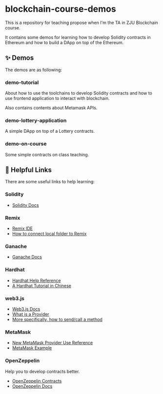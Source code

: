 # blockchain-course-demos

This is a repository for teaching propose when I'm the TA in ZJU Blockchain course.

It contains some demos for learning how to develop Solidity contracts in Ethereum and how to build a DApp on top of the Ethereum.

## ✨ Demos

The demos are as following:

### demo-tutorial 

About how to use the toolchains to develop Solidity contracts and how to use frontend application to interact with blockchain.

Also contains contents about Metamask APIs.

### demo-lottery-application

A simple DApp on top of a Lottery contracts.

### demo-on-course

Some simple contracts on class teaching.

## 🔧 Helpful Links

There are some useful links to help learning:

### Solidity
- [Solidity Docs](https://docs.soliditylang.org/en/v0.8.17/)

### Remix
- [Remix IDE](https://remix.ethereum.org/)
- [How to connect local folder to Remix](https://remix-ide.readthedocs.io/en/latest/remixd.html)

### Ganache
- [Ganache Docs](https://trufflesuite.com/ganache/)

### Hardhat
- [Hardhat Help Reference](https://hardhat.org/hardhat-runner/docs/getting-started#quick-start)
- [A Hardhat Tutorial in Chinese](https://learnblockchain.cn/article/1356)

### web3.js
- [Web3.js Docs](https://web3js.readthedocs.io/en/v3.0.0-rc.5/)
- [What is a Provider](https://web3js.readthedocs.io/en/v3.0.0-rc.5/web3.html#providers)
- [More specifically, how to send/call a method](https://web3js.readthedocs.io/en/v3.0.0-rc.5/web3-eth-contract.html#methods-mymethod-call)

### MetaMask
- [New MetaMask Provider Use Reference](https://docs.metamask.io/guide/provider-migration.html#table-of-contents)
- [MetaMask Example](https://docs.metamask.io/guide/create-dapp.html)

### OpenZeppelin
Help you to develop contracts better.
- [OpenZeppelin Contracts](https://github.com/OpenZeppelin/openzeppelin-contracts)
- [OpenZeppelin Docs](https://docs.openzeppelin.com/contracts/4.x/)